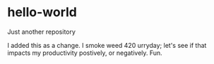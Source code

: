 # hello-world
Just another repository

I added this as a change. I smoke weed 420 urryday; let's see if that impacts my productivity postively, or negatively. Fun.
